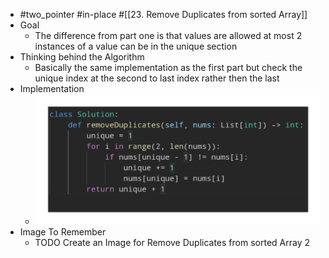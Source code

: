- #two_pointer #in-place #[[23. Remove Duplicates from sorted Array]]
- Goal
	- The difference from part one is that values are allowed at most 2 instances of a value can be in the unique section
- Thinking behind the Algorithm
	- Basically the same implementation as the first part but check the unique index at the second to last index rather then the last
- Implementation
	- ![image.png](../assets/image_1757103560519_0.png)
- Image To Remember
	- TODO Create an Image for Remove Duplicates from sorted Array 2
